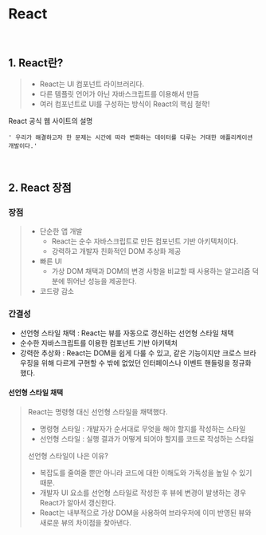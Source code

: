 # React

<br>

## 1. React란?
> - React는 UI 컴포넌트 라이브러리다. 
> - 다른 템플릿 언어가 아닌 자바스크립트를 이용해서 만듬
> - 여러 컴포넌트로 UI를 구성하는 방식이 React의 핵심 철학!

React 공식 웹 사이트의 설명<br>
```
' 우리가 해결하고자 한 문제는 시간에 따라 변화하는 데이터를 다루는 거대한 애플리케이션 개발이다.'
```

<br>

## 2. React 장점

### 장점

> - 단순한 앱 개발 
>   - React는 순수 자바스크립트로 만든 컴포넌트 기반 아키텍처이다. 
>   - 강력하고 개발자 친화적인 DOM 추상화 제공 
> - 빠른 UI 
>   - 가상 DOM 채택과 DOM의 변경 사항을 비교할 때 사용하는 알고리즘 덕분에 뛰어난 성능을 제공한다.
>- 코드량 감소 

### 간결성 

- 선언형 스타일 채택 : React는 뷰를 자동으로 갱신하는 선언형 스타일 채택 
- 순수한 자바스크립트를 이용한 컴포넌트 기반 아키텍처
- 강력한 추상화 : React는 DOM을 쉽게 다룰 수 있고, 같은 기능이지만 크로스 브라우징을 위해 다르게 구현할 수 밖에 없었던 인터페이스나 이벤트 핸들링을 정규화 했다. 

#### 선언형 스타일 채택 

> React는 명령형 대신 선언형 스타일을 채택했다. <br>
> - 명령형 스타일 : 개발자가 순서대로 무엇을 해야 할지를 작성하는 스타일 
> - 선언형 스타일 : 실행 결과가 어떻게 되어야 할지를 코드로 작성하는 스타일 <br>
>
> 선언형 스타일이 나은 이유? <br>
> - 복잡도를 줄여줄 뿐만 아니라 코드에 대한 이해도와 가독성을 높일 수 있기 때문.<br>
> - 개발자 UI 요소를 선언형 스타일로 작성한 후 뷰에 변경이 발생하는 경우 React가 알아서 갱신한다. <br>
> - React는 내부적으로 가상 DOM을 사용하여 브라우저에 이미 반영된 뷰와 새로운 뷰의 차이점을 찾아낸다.

<br>


